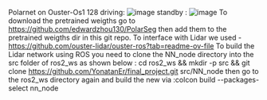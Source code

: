 
Polarnet on Ouster-Os1 128 driving:
![image](https://github.com/YonatanEr/final_project/assets/43711624/3f7ab29f-9d22-445a-9087-6c0de6c086fd)
standby : 
![image](https://github.com/YonatanEr/final_project/assets/43711624/520b5fa7-d4f9-47a2-8f67-6517b1784826)
To download the pretrained weigths go to https://github.com/edwardzhou130/PolarSeg then add them to the pretrained weigths dir in this git repo. 
To interface with Lidar we used - https://github.com/ouster-lidar/ouster-ros?tab=readme-ov-file
To build the Lidar network using ROS you need to clone the NN_node directory into the src folder of ros2_ws as shown below : 
cd ros2_ws && mkdir -p src && git clone https://github.com/YonatanEr/final_project.git src/NN_node
then go to the ros2_ws directory again and build the new via  :colcon build --packages-select nn_node



